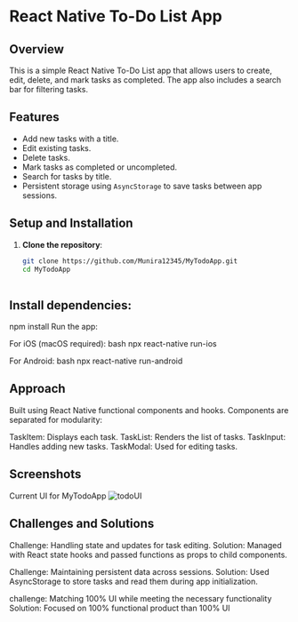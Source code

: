# React Native To-Do List App

## Overview
This is a simple React Native To-Do List app that allows users to create, edit, delete, and mark tasks as completed. The app also includes a search bar for filtering tasks.

## Features
- Add new tasks with a title.
- Edit existing tasks.
- Delete tasks.
- Mark tasks as completed or uncompleted.
- Search for tasks by title.
- Persistent storage using `AsyncStorage` to save tasks between app sessions.

## Setup and Installation
1. **Clone the repository**:
   ```bash
   git clone https://github.com/Munira12345/MyTodoApp.git
   cd MyTodoApp
 
## Install dependencies:
npm install
Run the app:

For iOS (macOS required):
bash
npx react-native run-ios

For Android:
bash
npx react-native run-android

## Approach
Built using React Native functional components and hooks. Components are separated for modularity:

TaskItem: Displays each task.
TaskList: Renders the list of tasks.
TaskInput: Handles adding new tasks.
TaskModal: Used for editing tasks.
## Screenshots
Current UI for MyTodoApp 
![todoUI](https://github.com/user-attachments/assets/cfa2e672-c1bd-46b0-bc66-4dae77062c6f)


## Challenges and Solutions
Challenge: Handling state and updates for task editing. 
Solution: Managed with React state hooks and passed functions as props to child components.

Challenge: Maintaining persistent data across sessions. 
Solution: Used AsyncStorage to store tasks and read them during app initialization.

challenge: Matching 100% UI while meeting the necessary functionality 
Solution: Focused on 100% functional product than 100% UI 

